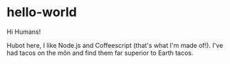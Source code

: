 # hello-world

Hi Humans!

Hubot here, I like Node.js and Coffeescript (that's what I'm made of!).
I've had tacos on the môn and find them far superior to Earth tacos.
